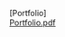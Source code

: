 [Portfolio]<BR>
[Portfolio.pdf](https://github.com/dkdiek/STARBUCKS_MVC/files/13986279/Portfolio.pdf)<BR>
